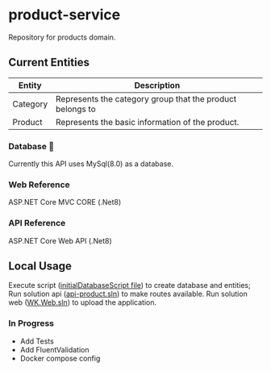 # product-service

Repository for products domain. 

## Current Entities

|Entity|Description|
|------|-----------|
|Category|Represents the category group that the product belongs to|
|Product|Represents the basic information of the product.|

### Database 📂

Currently this API uses MySql(8.0) as a database.

### Web Reference

ASP.NET Core MVC CORE (.Net8)

### API Reference

ASP.NET Core Web API (.Net8)

## Local Usage

Execute script ([initialDatabaseScript file](https://github.com/anderson-araujo-cavalcante/product-service/tree/main/api-product/database)) to create database and entities;
Run solution api ([api-product.sln](https://github.com/anderson-araujo-cavalcante/product-service/tree/main/api-product)) to make routes available.
Run solution web ([WK.Web.sln](https://github.com/anderson-araujo-cavalcante/product-service/tree/main/web/WK.Web)) to upload the application.

### In Progress

- Add Tests
- Add FluentValidation
- Docker compose config